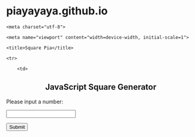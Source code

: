 # piayayaya.github.io
<!DOCTYPE html>

<html>

<head>

	<meta charset="utf-8">

	<meta name="viewport" content="width=device-width, initial-scale=1">

	<title>Square Pia</title>

</head>

<body>

<table align="center">

	<tr>

		<td>

<h2 align="center">JavaScript Square Generator</h2>



<p>Please input a number:</p>



<input id="num">



<button type="button" onclick="myFunction()">Submit</button>



<p id="demo" style=""></p>

</td>

</tr>

</table>

<script>

function myFunction() {

  // Get the value of the input field with id="numb"

  let x = document.getElementById("num").value;

  // If x is Not a Number or less than one or greater than 10

  let text;

  if (isNaN(x)) {

    text = "Input not valid";

  } else {

    text = "Input Valid, Squared value of inputted number: " + Math.pow(x,2);

  }

  document.getElementById("demo").innerHTML = text;

}

</script>

</body>

</html>
